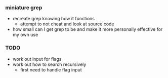 ### miniature grep
* recreate grep knowing how it functions
	* attempt to not cheat and look at source code
* how small can I get grep to be and make it more personally effective
for my own use

### TODO
* work out input for flags
* work out how to search recursively
	* first need to handle flag input


